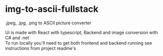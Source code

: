 # img-to-ascii-fullstack
.jpeg, .jpg, .png to ASCII picture converter

Ui is made with React with typescript, Backend and image conversion with C# and .net <br/> 
To run locally you'll need to get both frontend and backend running see instructions from project readme's
